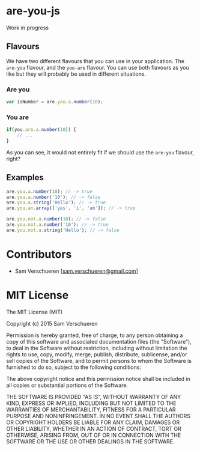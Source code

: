 # are-you-js

Work in progress

## Flavours

We have two different flavours that you can use in your application. The ```are-you``` flavour, and the ```you-are``` flavour.
You can use both flavours as you like but they will probably be used in different situations.

### Are you
```JavaScript
var isNumber = are.you.a.number(10);
```

### You are
```JavaScript
if(you.are.a.number(10)) {
    // ...
}
```

As you can see, it would not entirely fit if we should use the ```are-you``` flavour, right?

## Examples

```JavaScript
are.you.a.number(10); // -> true
are.you.a.number('10'); // -> false
are.you.a.string('Hello'); // -> true
are.you.an.array(['yes', 'i', 'am']); // -> true
```

```JavaScript
are.you.not.a.number(10); // -> false
are.you.not.a.number('10'); // -> true
are.you.not.a.string('Hello'); // -> false
```

# Contributors
* Sam Verschueren   [sam.verschueren@gmail.com]

# MIT License
The MIT License (MIT)

Copyright (c) 2015 Sam Verschueren

Permission is hereby granted, free of charge, to any person obtaining a copy
of this software and associated documentation files (the "Software"), to deal
in the Software without restriction, including without limitation the rights
to use, copy, modify, merge, publish, distribute, sublicense, and/or sell
copies of the Software, and to permit persons to whom the Software is
furnished to do so, subject to the following conditions:

The above copyright notice and this permission notice shall be included in all
copies or substantial portions of the Software.

THE SOFTWARE IS PROVIDED "AS IS", WITHOUT WARRANTY OF ANY KIND, EXPRESS OR
IMPLIED, INCLUDING BUT NOT LIMITED TO THE WARRANTIES OF MERCHANTABILITY,
FITNESS FOR A PARTICULAR PURPOSE AND NONINFRINGEMENT. IN NO EVENT SHALL THE
AUTHORS OR COPYRIGHT HOLDERS BE LIABLE FOR ANY CLAIM, DAMAGES OR OTHER
LIABILITY, WHETHER IN AN ACTION OF CONTRACT, TORT OR OTHERWISE, ARISING FROM,
OUT OF OR IN CONNECTION WITH THE SOFTWARE OR THE USE OR OTHER DEALINGS IN THE
SOFTWARE.
